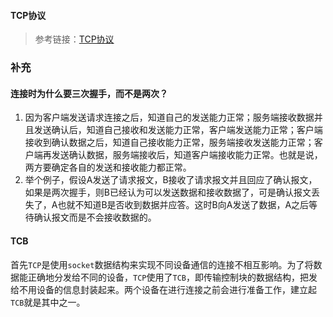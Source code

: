 #### TCP协议

> 参考链接：[TCP协议](https://juejin.im/book/5bdc715fe51d454e755f75ef/section/5c447392e51d45524b02eaf5)

### 补充

#### 连接时为什么要三次握手，而不是两次？

1. 因为客户端发送请求连接之后，知道自己的发送能力正常；服务端接收数据并且发送确认后，知道自己接收和发送能力正常，客户端发送能力正常；客户端接收到确认数据之后，知道自己接收能力正常，服务端接收发送能力正常；客户端再发送确认数据，服务端接收后，知道客户端接收能力正常。也就是说，两方要确定各自的发送和接收能力都正常。
2. 举个例子，假设A发送了请求报文，B接收了请求报文并且回应了确认报文，如果是两次握手，则B已经认为可以发送数据和接收数据了，可是确认报文丢失了，A也就不知道B是否收到数据并应答。这时B向A发送了数据，A之后等待确认报文而是不会接收数据的。

#### TCB

首先`TCP`是使用`socket`数据结构来实现不同设备通信的连接不相互影响。为了将数据能正确地分发给不同的设备，`TCP`使用了`TCB`，即传输控制块的数据结构，把发给不用设备的信息封装起来。两个设备在进行连接之前会进行准备工作，建立起`TCB`就是其中之一。